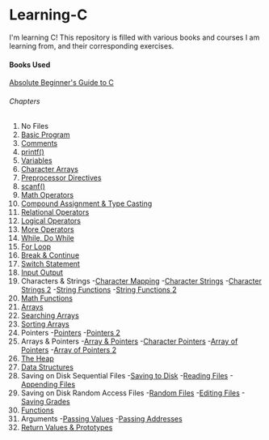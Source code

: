 Learning-C
==========

I'm learning C! This repository is filled with various books and courses I am learning from, and their corresponding exercises. 

#### Books Used
[Absolute Beginner's Guide to C](http://www.amazon.com/Absolute-Beginners-Guide-2nd-Edition/dp/0672305100/ref=sr_1_1?ie=UTF8&qid=1401385804&sr=8-1&keywords=absolute+beginner%27s+guide+to+c)

###### Chapters
1. No Files
2. [Basic Program]()
3. [Comments]()
4. [printf()]()
5. [Variables]()
6. [Character Arrays]()
7. [Preprocessor Directives]()
8. [scanf()]()
9. [Math Operators]()
10. [Compound Assignment & Type Casting]()
11. [Relational Operators]()
12. [Logical Operators]()
13. [More Operators]()
14. [While, Do While]()
15. [For Loop]()
16. [Break & Continue]()
17. [Switch Statement]()
18. [Input Output]()
19. Characters & Strings
    -[Character Mapping]()
    -[Character Strings]()
    -[Character Strings 2]()
    -[String Functions]()
    -[String Functions 2]()
20. [Math Functions]()
21. [Arrays]()
22. [Searching Arrays]()
23. [Sorting Arrays]()
24. Pointers
    -[Pointers]()
    -[Pointers 2]()
25. Arrays & Pointers
    -[Array & Pointers]()
    -[Character Pointers]()
    -[Array of Pointers]()
    -[Array of Pointers 2]()
26. [The Heap]()
27. [Data Structures]()
28. Saving on Disk Sequential Files
    -[Saving to Disk]()
    -[Reading Files]()
    -[Appending Files]()
29. Saving on Disk Random Access Files
    -[Random Files]()
    -[Editing Files]()
    -[Saving Grades]()
30. [Functions]()
31. Arguments
    -[Passing Values]()
    -[Passing Addresses]()
32. [Return Values & Prototypes]()